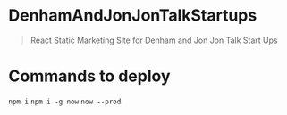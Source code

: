 # DenhamAndJonJonTalkStartups

> React Static Marketing Site for Denham and Jon Jon Talk Start Ups

# Commands to deploy
`npm i`
`npm i -g now`
`now --prod`
